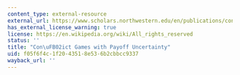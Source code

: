 ```yaml
---
content_type: external-resource
external_url: https://www.scholars.northwestern.edu/en/publications/conflict-games-with-payoff-uncertainty
has_external_license_warning: true
license: https://en.wikipedia.org/wiki/All_rights_reserved
status: ''
title: "Con\uFB02ict Games with Payoff Uncertainty"
uid: f05f6f4c-1f20-4351-8e53-6b2cbbcc9337
wayback_url: ''
---
```

